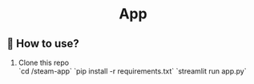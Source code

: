 <h1 align="center">App</h1>

## :dizzy: How to use?
<ol>
    <li>Clone this repo</li>
    `cd <USER>/steam-app`
    `pip install -r requirements.txt`
    `streamlit run app.py`
</ol>
